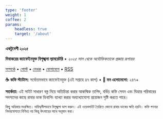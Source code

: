 ```yaml
---
type: 'footer'
weight: 1
coffee: 2
params:
    headless: true
    target: '/about'
---
```


<strong class="section-title">একটুবেশী <i class="icon copyleft"></i> ২০২৫</strong>

**দিবাকরের ক্যাফেইনযুক্ত বিশৃঙ্খলা ল্যাবরেটরি** • *২০২৫ সাল থেকে অযৌক্তিকতাকে প্রজ্ঞায় রূপান্তর*

[সম্পর্কে](/about) • [পোস্ট](/post) • [লেখক](/author/dibakar) • [যোগাযোগ](mailto:iamdibakardipu@gmail.com) • [RSS](/rss.xml)

**☕ কফি স্ট্যাটাস:** সর্বোত্তমভাবে ক্যাফেইনযুক্ত (এই সপ্তাহে ৪৭ কাপ) • **🧠 মন এলোমেলো:** ২৪৭+

**সতর্কতা:** এই সাইট সাধারণ বস্তু নিয়ে অতিচিন্তা করার আকস্মিক তাগিদ, বর্ধিত কফি সেবন এবং বিভ্রান্ত পরিবারের সদস্যদের কাছে রাবার ডাক ডিবাগিং ব্যাখ্যা করার অব্যাখ্যাযোগ্য প্রয়োজন সৃষ্টি করতে পারে।

<small>কিছু অধিকার সংরক্ষিত। দায়িত্বশীলভাবে বিশৃঙ্খলা ভাগ করুন। এই ওয়েবসাইট তৈরিতে কোনো রাবার ডাকের ক্ষতি হয়নি। কফি গণনার নির্ভরযোগ্যতা নিশ্চিত নয় কিন্তু উৎসাহের সাথে অনুমান করা।</small>